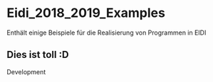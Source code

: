 # Eidi_2018_2019_Examples
Enthält einige Beispiele für die Realisierung von Programmen in EIDI

## Dies ist toll :D
Development
